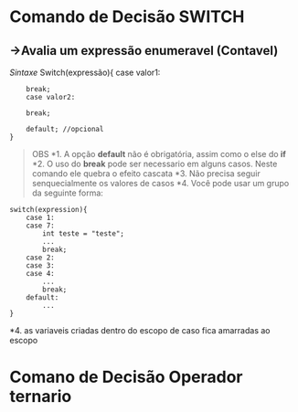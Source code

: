 # Comando de Decisão SWITCH

## ->Avalia um expressão enumeravel (Contavel)

*Sintaxe*
    Switch(expressão){
        case valor1:

        break;
        case valor2:

        break;

        default; //opcional
    }

> OBS
*1. A opção **default** não é obrigatória, assim como o else do **if**
*2. O uso do **break** pode ser necessario em alguns casos. Neste comando ele quebra o efeito cascata
*3. Não precisa seguir senquecialmente os valores de casos
*4. Você pode usar um grupo da seguinte forma:

```
switch(expression){
    case 1:
    case 7:
        int teste = "teste";
        ...
        break;
    case 2:
    case 3:
    case 4:
        ...
        break;
    default:
        ...
}
```
*4. as variaveis criadas dentro do escopo de caso fica amarradas ao escopo

# Comano de Decisão Operador ternario